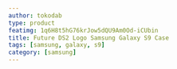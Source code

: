 ```yaml
---
author: tokodab
type: product
featimg: 1q6H8t5hG76krJow5dQU9Am0Od-iCUbin
title: Future DS2 Logo Samsung Galaxy S9 Case
tags: [samsung, galaxy, s9]
category: [samsung]
---
```


